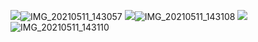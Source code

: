 ![](1.png)![IMG_20210511_143057](https://user-images.githubusercontent.com/50450703/117769387-3d501980-b266-11eb-8cde-ca7be55d44b3.jpg)
![](2.png)![IMG_20210511_143108](https://user-images.githubusercontent.com/50450703/117769414-4640eb00-b266-11eb-84d1-62d4fcb4563d.jpg)
![](3.png)![IMG_20210511_143110](https://user-images.githubusercontent.com/50450703/117769550-6c668b00-b266-11eb-9085-59010dda068f.jpg)

